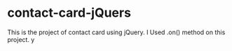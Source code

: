 # contact-card-jQuers
This is the project of contact card using jQuery.
I Used .on() method on this project.
y
